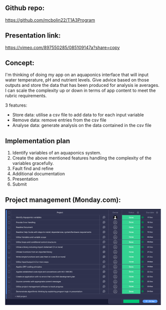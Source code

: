 ## Github repo: 

https://github.com/mcbolin22/T1A3Program

## Presentation link:

https://vimeo.com/897550285/085109147a?share=copy

## Concept:
I'm thinking of doing my app on an aquaponics interface that will input water temperature, pH and nutrient levels. Give advice based on those outputs and store the data that has been produced for analysis ie averages. I can scale the complexity up or down in terms of app content to meet the rubric requirements.

3 features:
- Store data: utilise a csv file to add data to for each input variable
- Remove data: remove entries from the csv file
- Analyse data: generate analysis on the data contained in the csv file

## Implementation plan

1. Identify variables of an aquaponics system.
2. Create the above mentioned features handling the complexity of the variables gracefully.
3. Fault find and refine
4. Additional documentation
5. Presentation
6. Submit

## Project management (Monday.com):

![Project management documentation](/docs/MondayPM.png)

## 